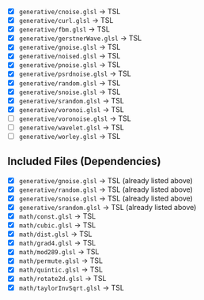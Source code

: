 - [x] `generative/cnoise.glsl` → TSL
- [x] `generative/curl.glsl` → TSL
- [x] `generative/fbm.glsl` → TSL
- [x] `generative/gerstnerWave.glsl` → TSL
- [x] `generative/gnoise.glsl` → TSL
- [x] `generative/noised.glsl` → TSL
- [x] `generative/pnoise.glsl` → TSL
- [x] `generative/psrdnoise.glsl` → TSL
- [x] `generative/random.glsl` → TSL
- [x] `generative/snoise.glsl` → TSL
- [x] `generative/srandom.glsl` → TSL
- [x] `generative/voronoi.glsl` → TSL
- [ ] `generative/voronoise.glsl` → TSL
- [ ] `generative/wavelet.glsl` → TSL
- [ ] `generative/worley.glsl` → TSL

## Included Files (Dependencies)

- [x] `generative/gnoise.glsl` → TSL (already listed above)
- [x] `generative/random.glsl` → TSL (already listed above)
- [x] `generative/snoise.glsl` → TSL (already listed above)
- [x] `generative/srandom.glsl` → TSL (already listed above)
- [x] `math/const.glsl` → TSL
- [x] `math/cubic.glsl` → TSL
- [x] `math/dist.glsl` → TSL
- [x] `math/grad4.glsl` → TSL
- [x] `math/mod289.glsl` → TSL
- [x] `math/permute.glsl` → TSL
- [x] `math/quintic.glsl` → TSL
- [x] `math/rotate2d.glsl` → TSL
- [x] `math/taylorInvSqrt.glsl` → TSL
